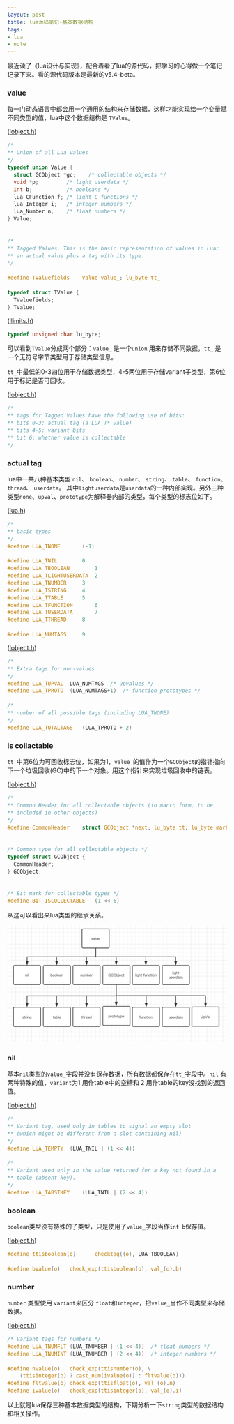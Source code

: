 ```yaml
---
layout: post
title: lua源码笔记-基本数据结构
tags:
- lua
- note
---
```


最近读了《lua设计与实现》，配合着看了lua的源代码，把学习的心得做一个笔记记录下来。看的源代码版本是最新的v5.4-beta。

### value

每一门动态语言中都会用一个通用的结构来存储数据，这样才能实现给一个变量赋不同类型的值，lua中这个数据结构是 `TValue`。

([lobject.h](https://github.com/lua/lua/blob/v5.4-beta/lobject.h#L40-L62))

```c
/*
** Union of all Lua values
*/
typedef union Value {
  struct GCObject *gc;    /* collectable objects */
  void *p;         /* light userdata */
  int b;           /* booleans */
  lua_CFunction f; /* light C functions */
  lua_Integer i;   /* integer numbers */
  lua_Number n;    /* float numbers */
} Value;


/*
** Tagged Values. This is the basic representation of values in Lua:
** an actual value plus a tag with its type.
*/

#define TValuefields	Value value_; lu_byte tt_

typedef struct TValue {
  TValuefields;
} TValue;
```

([llimits.h](https://github.com/lua/lua/blob/v5.4-beta/llimits.h#L36))

```c
typedef unsigned char lu_byte;
```
可以看到`TValue`分成两个部分：`value_` 是一个`union` 用来存储不同数据，`tt_` 是一个无符号字节类型用于存储类型信息。

`tt_`中最低的0-3四位用于存储数据类型，4-5两位用于存储variant子类型，第6位用于标记是否可回收。

([lobject.h](https://github.com/lua/lua/blob/v5.4-beta/lobject.h#L31-L36))

```c
/*
** tags for Tagged Values have the following use of bits:
** bits 0-3: actual tag (a LUA_T* value)
** bits 4-5: variant bits
** bit 6: whether value is collectable
*/
```

### actual tag

lua中一共八种基本类型 `nil`、 `boolean`、 `number`、 `string`、 `table`、 `function`、 `thread`、 `userdata`。
其中`lightuserdata`是`userdata`的一种内部实现。另外三种类型`none`、`upval`、`prototype`为解释器内部的类型，每个类型的标志位如下。

([lua.h](https://github.com/lua/lua/blob/v5.4-beta/lua.h#L60-L75))

```c
/*
** basic types
*/
#define LUA_TNONE		(-1)

#define LUA_TNIL		0
#define LUA_TBOOLEAN		1
#define LUA_TLIGHTUSERDATA	2
#define LUA_TNUMBER		3
#define LUA_TSTRING		4
#define LUA_TTABLE		5
#define LUA_TFUNCTION		6
#define LUA_TUSERDATA		7
#define LUA_TTHREAD		8

#define LUA_NUMTAGS		9
```

([lobject.h](https://github.com/lua/lua/blob/v5.4-beta/lobject.h#L19-L28))

```c
/*
** Extra tags for non-values
*/
#define LUA_TUPVAL	LUA_NUMTAGS  /* upvalues */
#define LUA_TPROTO	(LUA_NUMTAGS+1)  /* function prototypes */

/*
** number of all possible tags (including LUA_TNONE)
*/
#define LUA_TOTALTAGS	(LUA_TPROTO + 2)
```

### is collactable

`tt_`中第6位为可回收标志位，如果为1，`value_`的值作为一个`GCObject`的指针指向下一个垃圾回收(GC)中的下一个对象。用这个指针来实现垃圾回收中的链表。

([lobject.h](https://github.com/lua/lua/blob/v5.4-beta/lobject.h#L238-L252))

```c
/*
** Common Header for all collectable objects (in macro form, to be
** included in other objects)
*/
#define CommonHeader	struct GCObject *next; lu_byte tt; lu_byte marked


/* Common type for all collectable objects */
typedef struct GCObject {
  CommonHeader;
} GCObject;


/* Bit mark for collectable types */
#define BIT_ISCOLLECTABLE	(1 << 6)
```

从这可以看出来lua类型的继承关系。

![lua relation](/assets/image/image-20200409224727784.png)

### nil

基本`nil`类型的`value_`字段并没有保存数据，所有数据都保存在`tt_`字段中。`nil` 有两种特殊的值，`variant`为1 用作table中的空槽和 2 用作table的key没找到的返回值。

([lobject.h](https://github.com/lua/lua/blob/v5.4-beta/lobject.h#L150-L160))

```c
/*
** Variant tag, used only in tables to signal an empty slot
** (which might be different from a slot containing nil)
*/
#define LUA_TEMPTY	(LUA_TNIL | (1 << 4))

/*
** Variant used only in the value returned for a key not found in a
** table (absent key).
*/
#define LUA_TABSTKEY	(LUA_TNIL | (2 << 4))
```



### boolean

`boolean`类型没有特殊的子类型，只是使用了`value_`字段当作`int b`保存值。

([lobject.h](https://github.com/lua/lua/blob/v5.4-beta/lobject.h#L198-L200))

```c
#define ttisboolean(o)		checktag((o), LUA_TBOOLEAN)

#define bvalue(o)	check_exp(ttisboolean(o), val_(o).b)
```

### number

`number` 类型使用 `variant`来区分 `float`和`integer`，把`value_`当作不同类型来存储数据。

([lobject.h](https://github.com/lua/lua/blob/v5.4-beta/lobject.h#L276-L287))

```c
/* Variant tags for numbers */
#define LUA_TNUMFLT	(LUA_TNUMBER | (1 << 4))  /* float numbers */
#define LUA_TNUMINT	(LUA_TNUMBER | (2 << 4))  /* integer numbers */

#define nvalue(o)	check_exp(ttisnumber(o), \
	(ttisinteger(o) ? cast_num(ivalue(o)) : fltvalue(o)))
#define fltvalue(o)	check_exp(ttisfloat(o), val_(o).n)
#define ivalue(o)	check_exp(ttisinteger(o), val_(o).i)
```

以上就是lua保存三种基本数据类型的结构，下期分析一下`string`类型的数据结构和相关操作。